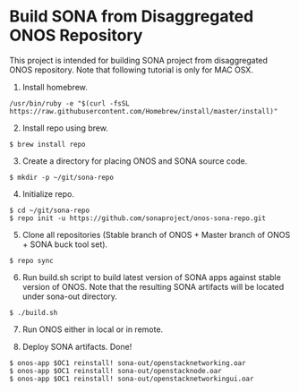 # Build SONA from Disaggregated ONOS Repository

This project is intended for building SONA project from disaggregated ONOS repository.
Note that following tutorial is only for MAC OSX.

1. Install homebrew.
```
/usr/bin/ruby -e "$(curl -fsSL https://raw.githubusercontent.com/Homebrew/install/master/install)"
```

2. Install repo using brew.
```
$ brew install repo
```

3. Create a directory for placing ONOS and SONA source code.
```
$ mkdir -p ~/git/sona-repo
```

4. Initialize repo.
```
$ cd ~/git/sona-repo
$ repo init -u https://github.com/sonaproject/onos-sona-repo.git
```

5. Clone all repositories (Stable branch of ONOS + Master branch of ONOS + SONA buck tool set).
```
$ repo sync
```

6. Run build.sh script to build latest version of SONA apps against stable version of ONOS.
Note that the resulting SONA artifacts will be located under sona-out directory.
```
$ ./build.sh
```

7. Run ONOS either in local or in remote.

8. Deploy SONA artifacts. Done!
```
$ onos-app $OC1 reinstall! sona-out/openstacknetworking.oar
$ onos-app $OC1 reinstall! sona-out/openstacknode.oar
$ onos-app $OC1 reinstall! sona-out/openstacknetworkingui.oar
```

